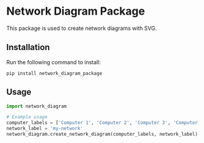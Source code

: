 # Network Diagram Package

This package is used to create network diagrams with SVG.

## Installation

Run the following command to install:

```
pip install network_diagram_package
```

## Usage

```python
import network_diagram

# Example usage
computer_labels = ['Computer 1', 'Computer 2', 'Computer 3', 'Computer 4', 'Computer 5']
network_label = 'my-network'
network_diagram.create_network_diagram(computer_labels, network_label)
```
